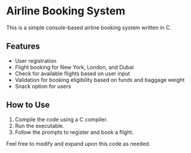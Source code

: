 # Airline Booking System

This is a simple console-based airline booking system written in C.

## Features

- User registration
- Flight booking for New York, London, and Dubai
- Check for available flights based on user input
- Validation for booking eligibility based on funds and baggage weight
- Snack option for users

## How to Use

1. Compile the code using a C compiler.
2. Run the executable.
3. Follow the prompts to register and book a flight.

Feel free to modify and expand upon this code as needed.
